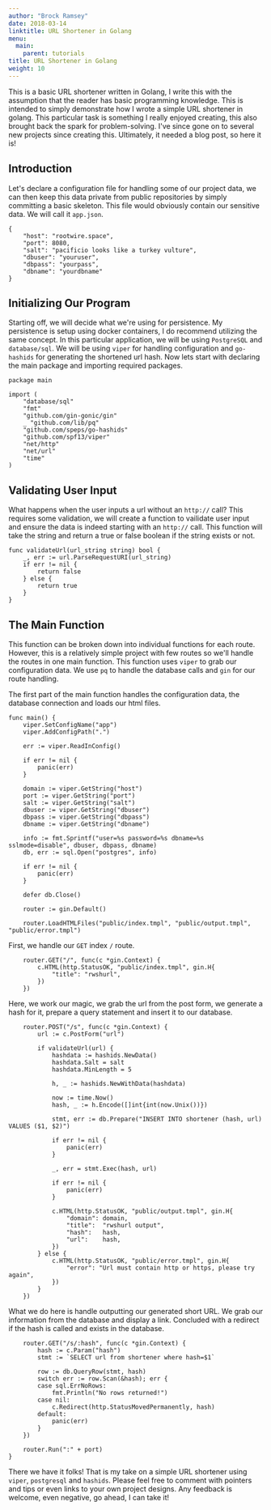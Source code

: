 ```yaml
---
author: "Brock Ramsey"
date: 2018-03-14
linktitle: URL Shortener in Golang
menu:
  main:
    parent: tutorials
title: URL Shortener in Golang
weight: 10
---
```

This is a basic URL shortener written in Golang, I write this with the assumption that the reader has basic programming knowledge. This is intended to simply demonstrate how I wrote a simple URL shortener in golang. This particular task is something I really enjoyed creating, this also brought back the spark for problem-solving. I've since gone on to several new projects since creating this. Ultimately, it needed a blog post, so here it is!

## Introduction
Let's declare a configuration file for handling some of our project data, we can then keep this data private from public repositories by simply committing a basic skeleton. This file would obviously contain our sensitive data. We will call it `app.json`.
```
{
    "host": "rootwire.space",
    "port": 8080,
    "salt": "pacificio looks like a turkey vulture",
    "dbuser": "youruser",
    "dbpass": "yourpass",
    "dbname": "yourdbname"
}
```
## Initializing Our Program
Starting off, we will decide what we're using for persistence. My persistence is setup using docker containers, I do recommend utilizing the same concept. In this particular application, we will be using `PostgreSQL` and `database/sql`. We will be using `viper` for handling configuration and `go-hashids` for generating the shortened url hash. Now lets start with declaring the main package and importing required packages.
```
package main

import (
    "database/sql"
    "fmt"
    "github.com/gin-gonic/gin"
    _ "github.com/lib/pq"
    "github.com/speps/go-hashids"
    "github.com/spf13/viper"
    "net/http"
    "net/url"
    "time"
)
```
## Validating User Input
What happens when the user inputs a url without an `http://` call? This requires some validation, we will create a function to vailidate user input and ensure the data is indeed starting with an `http://` call. This function will take the string and return a true or false boolean if the string exists or not.

```
func validateUrl(url_string string) bool {
    _, err := url.ParseRequestURI(url_string)
    if err != nil {
        return false
    } else {
        return true
    }
}
```
## The Main Function
This function can be broken down into individual functions for each route. However, this is a relatively simple project with few routes so we'll handle the routes in one main function. This function uses `viper` to grab our configuration data. We use `pq` to handle the database calls and `gin` for our route handling.

The first part of the main function handles the configuration data, the database connection and loads our html files.
```
func main() {
    viper.SetConfigName("app")
    viper.AddConfigPath(".")

    err := viper.ReadInConfig()

    if err != nil {
        panic(err)
    }

    domain := viper.GetString("host")
    port := viper.GetString("port")
    salt := viper.GetString("salt")
    dbuser := viper.GetString("dbuser")
    dbpass := viper.GetString("dbpass")
    dbname := viper.GetString("dbname")

    info := fmt.Sprintf("user=%s password=%s dbname=%s sslmode=disable", dbuser, dbpass, dbname)
    db, err := sql.Open("postgres", info)

    if err != nil {
        panic(err)
    }

    defer db.Close()

    router := gin.Default()

    router.LoadHTMLFiles("public/index.tmpl", "public/output.tmpl", "public/error.tmpl")
```
First, we handle our `GET` index `/` route.
```
    router.GET("/", func(c *gin.Context) {
        c.HTML(http.StatusOK, "public/index.tmpl", gin.H{
            "title": "rwshurl",
        })
    })
```
Here, we work our magic, we grab the url from the post form, we generate a hash for it, prepare a query statement and insert it to our database.
```
    router.POST("/s", func(c *gin.Context) {
        url := c.PostForm("url")

        if validateUrl(url) {
            hashdata := hashids.NewData()
            hashdata.Salt = salt
            hashdata.MinLength = 5

            h, _ := hashids.NewWithData(hashdata)

            now := time.Now()
            hash, _ := h.Encode([]int{int(now.Unix())})

            stmt, err := db.Prepare("INSERT INTO shortener (hash, url) VALUES ($1, $2)")

            if err != nil {
                panic(err)
            }

            _, err = stmt.Exec(hash, url)

            if err != nil {
                panic(err)
            }

            c.HTML(http.StatusOK, "public/output.tmpl", gin.H{
                "domain": domain,
                "title":  "rwshurl output",
                "hash":   hash,
                "url":    hash,
            })
        } else {
            c.HTML(http.StatusOK, "public/error.tmpl", gin.H{
                "error": "Url must contain http or https, please try again",
            })
        }
    })
```
What we do here is handle outputting our generated short URL. We grab our information from the database and display a link. Concluded with a redirect if the hash is called and exists in the database.
```
    router.GET("/s/:hash", func(c *gin.Context) {
        hash := c.Param("hash")
        stmt := `SELECT url from shortener where hash=$1`

        row := db.QueryRow(stmt, hash)
        switch err := row.Scan(&hash); err {
        case sql.ErrNoRows:
            fmt.Println("No rows returned!")
        case nil:
            c.Redirect(http.StatusMovedPermanently, hash)
        default:
            panic(err)
        }
    })

    router.Run(":" + port)
}
```
There we have it folks! That is my take on a simple URL shortener using `viper`, `postgresql` and `hashids`. Please feel free to comment with pointers and tips or even links to your own project designs. Any feedback is welcome, even negative, go ahead, I can take it!

